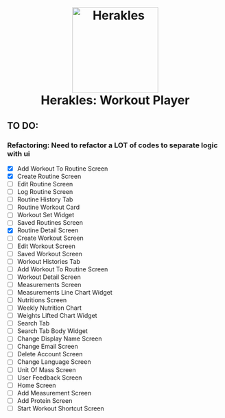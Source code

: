 <h1 align="center">
  <a name="logo" href="https://www.vCloudInfo.com/tag/iot"><img src="https://firebasestorage.googleapis.com/v0/b/player-h.appspot.com/o/Icons%2Fherakles_icon.png?alt=media&token=f0428433-3497-48d7-a956-8e0fd1c3d930" alt="Herakles" width="200"></a>
  <br>
  Herakles: Workout Player
</h1>

## TO DO:
### Refactoring: Need to refactor a LOT of codes to separate logic with ui
- [x] Add Workout To Routine Screen
- [x] Create Routine Screen
- [ ] Edit Routine Screen
- [ ] Log Routine Screen
- [ ] Routine History Tab
- [ ] Routine Workout Card
- [ ] Workout Set Widget
- [ ] Saved Routines Screen
- [x] Routine Detail Screen
- [ ] Create Workout Screen
- [ ] Edit Workout Screen
- [ ] Saved Workout Screen
- [ ] Workout Histories Tab
- [ ] Add Workout To Routine Screen
- [ ] Workout Detail Screen
- [ ] Measurements Screen
- [ ] Measurements Line Chart Widget
- [ ] Nutritions Screen
- [ ] Weekly Nutrition Chart
- [ ] Weights Lifted Chart Widget
- [ ] Search Tab
- [ ] Search Tab Body Widget
- [ ] Change Display Name Screen
- [ ] Change Email Screen
- [ ] Delete Account Screen
- [ ] Change Language Screen
- [ ] Unit Of Mass Screen
- [ ] User Feedback Screen
- [ ] Home Screen
- [ ] Add Measurement Screen
- [ ] Add Protein Screen
- [ ] Start Workout Shortcut Screen
